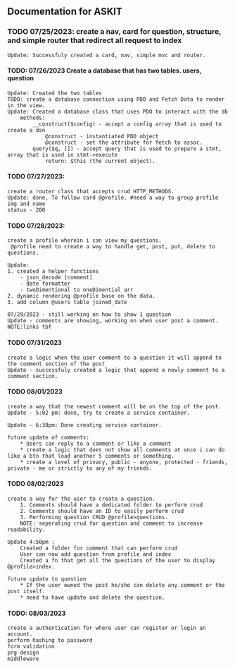 ## Documentation for ASKIT

### TODO 07/25/2023: create a nav, card for question, structure, and simple router that redirect all request to index
    Update: Successfuly created a card, nav, simple mvc and router. 
#### TODO: 07/26/2023 Create a database that has two tables. users, question 
    Update: Created the two tables
    TODO: create a database connection using PDO and Fetch Data to render in the view.
    Update: Created a database class that uses PDO to interact with the db
        methods: 
            __construct($config) - accept a config array that is used to create a dsn
                @construct - instantiated PDO object
                @construct - set the attribute for fetch to assoc.
            query($q, []) - accept query that is used to prepare a stmt, array that is used in stmt->execute
                return: $this (the current object).
#### TODO 07/27/2023:
    create a router class that accepts crud HTTP_METHODS.
    Update: done, To follow card @profile. #need a way to group profile img and name
    status - 200
#### TODO 07/28/2023:
    create a profile wherein i can view my questions.
     @profile need to create a way to handle get, post, put, delete to questions.
    
    Update: 
    1. created a helper functions
        - json_decode [comment]
        - date formatter
        - twoDimentional to oneDimential arr
    2. dynamic rendering @profile base on the data.
    3. add column @users table joined_date

    07/29/2023 - still working on how to show 1 question
    Update - comments are showing, working on when user post a comment. NOTE:links tbf

#### TODO 07/31/2023
    create a logic when the user comment to a question it will append to the comment section of the post
    Update - successfuly created a logic that append a newly comment to a comment section.

#### TODO 08/01/2023
    create a way that the newest comment will be on the top of the post.
    Update - 5:02 pm: done, try to create a service container.

    Update - 6:38pm: Done creating service container.
    
    future update of comments:
        * Users can reply to a comment or like a comment
        * create a logic that does not show all comments at once i can do like a btn that load another 5 comments or something.
        * create a level of privacy, public - anyone, protected - friends, private - me or strictly to any of my friends. 

#### TODO 08/02/2023
    create a way for the user to create a question.
        1. Comments should have a dedicated folder to perform crud
        2. Comments should have an ID to easily perform crud
        3. Performing question CRUD @profile>questions. 
        NOTE: seperating crud for question and comment to increase readability.

    Update 4:50pm : 
        Created a folder for comment that can perform crud
        User can now add question from profile and index
        Created a fn that get all the questions of the user to display @profile>index.
        
    future update to question 
        * If the user owned the post he/she can delete any comment or the post itself.
        * need to have update and delete the question.

#### TODO: 08/03/2023
    create a authentication for where user can register or login an account.
    perform hashing to password
    form validation
    prg design
    middleware